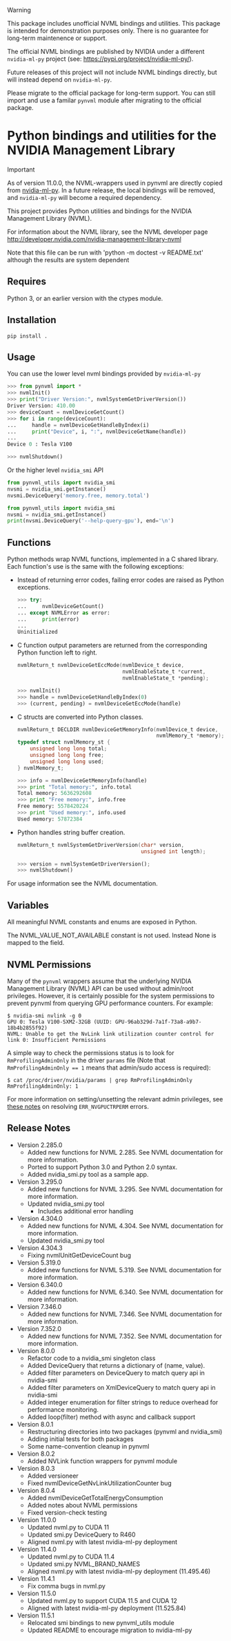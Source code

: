 > [!WARNING]
> This package includes unofficial NVML bindings and utilities.
> This package is intended for demonstration purposes only. There
> is no guarantee for long-term maintenence or support.
>
> The official NVML bindings are published by NVIDIA under a different
> `nvidia-ml-py` project (see: https://pypi.org/project/nvidia-ml-py/).
>
> Future releases of this project will not include NVML bindings
> directly, but will instead depend on `nvidia-ml-py`.
>
> Please migrate to the official package for long-term support.
> You can still import and use a familar `pynvml` module after
> migrating to the official package.

Python bindings and utilities for the NVIDIA Management Library
===============================================================

> [!IMPORTANT]
> As of version 11.0.0, the NVML-wrappers used in pynvml are directly
> copied from [nvidia-ml-py](https://pypi.org/project/nvidia-ml-py/).
> In a future release, the local bindings will be removed, and 
> `nvidia-ml-py` will become a required dependency.

This project provides Python utilities and bindings for the
NVIDIA Management Library (NVML).

For information about the NVML library, see the NVML developer page
http://developer.nvidia.com/nvidia-management-library-nvml

Note that this file can be run with 'python -m doctest -v README.txt'
although the results are system dependent

Requires
--------
Python 3, or an earlier version with the ctypes module.

Installation
------------

    pip install .

Usage
-----

You can use the lower level nvml bindings provided by `nvidia-ml-py`

```python
>>> from pynvml import *
>>> nvmlInit()
>>> print("Driver Version:", nvmlSystemGetDriverVersion())
Driver Version: 410.00
>>> deviceCount = nvmlDeviceGetCount()
>>> for i in range(deviceCount):
...     handle = nvmlDeviceGetHandleByIndex(i)
...     print("Device", i, ":", nvmlDeviceGetName(handle))
...
Device 0 : Tesla V100

>>> nvmlShutdown()
```

Or the higher level `nvidia_smi` API

```python
from pynvml_utils import nvidia_smi
nvsmi = nvidia_smi.getInstance()
nvsmi.DeviceQuery('memory.free, memory.total')
```

```python
from pynvml_utils import nvidia_smi
nvsmi = nvidia_smi.getInstance()
print(nvsmi.DeviceQuery('--help-query-gpu'), end='\n')
```

Functions
---------
Python methods wrap NVML functions, implemented in a C shared library.
Each function's use is the same with the following exceptions:

- Instead of returning error codes, failing error codes are raised as
  Python exceptions.

    ```python
    >>> try:
    ...     nvmlDeviceGetCount()
    ... except NVMLError as error:
    ...     print(error)
    ...
    Uninitialized
    ```

- C function output parameters are returned from the corresponding
  Python function left to right.

    ```c
    nvmlReturn_t nvmlDeviceGetEccMode(nvmlDevice_t device,
                                      nvmlEnableState_t *current,
                                      nvmlEnableState_t *pending);
    ```

    ```python
    >>> nvmlInit()
    >>> handle = nvmlDeviceGetHandleByIndex(0)
    >>> (current, pending) = nvmlDeviceGetEccMode(handle)
    ```

- C structs are converted into Python classes.

    ```c
    nvmlReturn_t DECLDIR nvmlDeviceGetMemoryInfo(nvmlDevice_t device,
                                                 nvmlMemory_t *memory);
    typedef struct nvmlMemory_st {
        unsigned long long total;
        unsigned long long free;
        unsigned long long used;
    } nvmlMemory_t;
    ```

    ```python
    >>> info = nvmlDeviceGetMemoryInfo(handle)
    >>> print "Total memory:", info.total
    Total memory: 5636292608
    >>> print "Free memory:", info.free
    Free memory: 5578420224
    >>> print "Used memory:", info.used
    Used memory: 57872384
    ```

- Python handles string buffer creation.

    ```c
    nvmlReturn_t nvmlSystemGetDriverVersion(char* version,
                                            unsigned int length);
    ```

    ```python
    >>> version = nvmlSystemGetDriverVersion();
    >>> nvmlShutdown()
    ```

For usage information see the NVML documentation.

Variables
---------

All meaningful NVML constants and enums are exposed in Python.

The NVML_VALUE_NOT_AVAILABLE constant is not used.  Instead None is mapped to the field.

NVML Permissions
----------------

Many of the `pynvml` wrappers assume that the underlying NVIDIA Management Library (NVML) API can be used without admin/root privileges.  However, it is certainly possible for the system permissions to prevent pynvml from querying GPU performance counters. For example:

```
$ nvidia-smi nvlink -g 0
GPU 0: Tesla V100-SXM2-32GB (UUID: GPU-96ab329d-7a1f-73a8-a9b7-18b4b2855f92)
NVML: Unable to get the NvLink link utilization counter control for link 0: Insufficient Permissions
```

A simple way to check the permissions status is to look for `RmProfilingAdminOnly` in the driver `params` file (Note that `RmProfilingAdminOnly == 1` means that admin/sudo access is required):

```
$ cat /proc/driver/nvidia/params | grep RmProfilingAdminOnly
RmProfilingAdminOnly: 1
```

For more information on setting/unsetting the relevant admin privileges, see [these notes](https://developer.nvidia.com/nvidia-development-tools-solutions-ERR_NVGPUCTRPERM-permission-issue-performance-counters) on resolving `ERR_NVGPUCTRPERM` errors.


Release Notes
-------------

-   Version 2.285.0
    - Added new functions for NVML 2.285.  See NVML documentation for more information.
    - Ported to support Python 3.0 and Python 2.0 syntax.
    - Added nvidia_smi.py tool as a sample app.
-   Version 3.295.0
    - Added new functions for NVML 3.295.  See NVML documentation for more information.
    - Updated nvidia_smi.py tool
      - Includes additional error handling
-   Version 4.304.0
    - Added new functions for NVML 4.304.  See NVML documentation for more information.
    - Updated nvidia_smi.py tool
-   Version 4.304.3
    - Fixing nvmlUnitGetDeviceCount bug
-   Version 5.319.0
    - Added new functions for NVML 5.319.  See NVML documentation for more information.
-   Version 6.340.0
    - Added new functions for NVML 6.340.  See NVML documentation for more information.
-   Version 7.346.0
    - Added new functions for NVML 7.346.  See NVML documentation for more information.
-   Version 7.352.0
    - Added new functions for NVML 7.352.  See NVML documentation for more information.
-   Version 8.0.0
    - Refactor code to a nvidia_smi singleton class
    - Added DeviceQuery that returns a dictionary of (name, value).
    - Added filter parameters on DeviceQuery to match query api in nvidia-smi
    - Added filter parameters on XmlDeviceQuery to match query api in nvidia-smi
    - Added integer enumeration for filter strings to reduce overhead for performance monitoring.
    - Added loop(filter) method with async and callback support
-   Version 8.0.1
    - Restructuring directories into two packages (pynvml and nvidia_smi)
    - Adding initial tests for both packages
    - Some name-convention cleanup in pynvml
-   Version 8.0.2
    - Added NVLink function wrappers for pynvml module
-   Version 8.0.3
    - Added versioneer
    - Fixed nvmlDeviceGetNvLinkUtilizationCounter bug
-   Version 8.0.4
    - Added nvmlDeviceGetTotalEnergyConsumption
    - Added notes about NVML permissions
    - Fixed version-check testing
-   Version 11.0.0
    - Updated nvml.py to CUDA 11
    - Updated smi.py DeviceQuery to R460
    - Aligned nvml.py with latest nvidia-ml-py deployment
-   Version 11.4.0
    - Updated nvml.py to CUDA 11.4
    - Updated smi.py NVML_BRAND_NAMES
    - Aligned nvml.py with latest nvidia-ml-py deployment (11.495.46)
-   Version 11.4.1
    - Fix comma bugs in nvml.py
-   Version 11.5.0
    - Updated nvml.py to support CUDA 11.5 and CUDA 12
    - Aligned with latest nvidia-ml-py deployment (11.525.84)
-   Version 11.5.1
    - Relocated smi bindings to new pynvml_utils module
    - Updated README to encourage migration to nvidia-ml-py
